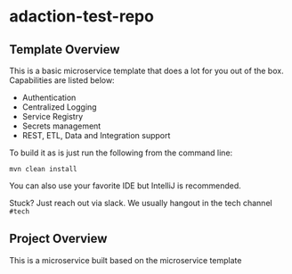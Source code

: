 # adaction-test-repo

## Template Overview

This is a basic microservice template that does a lot for you out of the box. Capabilities are listed below:

+ Authentication
+ Centralized Logging
+ Service Registry
+ Secrets management
+ REST, ETL, Data and Integration support

To build it as is just run the following from the command line:

`mvn clean install` 

You can also use your favorite IDE but IntelliJ is recommended.

Stuck? Just reach out via slack. We usually hangout in the tech channel `#tech`

## Project Overview

This is a microservice built based on the microservice template
